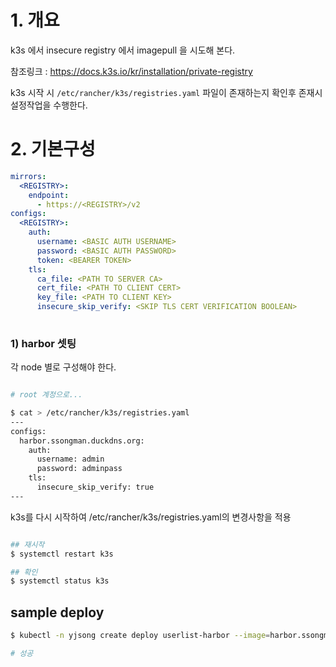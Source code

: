 







# 1. 개요

k3s 에서 insecure registry 에서 imagepull 을 시도해 본다.



참조링크 : https://docs.k3s.io/kr/installation/private-registry



k3s 시작 시 `/etc/rancher/k3s/registries.yaml` 파일이 존재하는지 확인후 존재시 설정작업을 수행한다.



# 2. 기본구성

```yaml
mirrors:
  <REGISTRY>:
    endpoint:
      - https://<REGISTRY>/v2
configs:
  <REGISTRY>:
    auth:
      username: <BASIC AUTH USERNAME>
      password: <BASIC AUTH PASSWORD>
      token: <BEARER TOKEN>
    tls:
      ca_file: <PATH TO SERVER CA>
      cert_file: <PATH TO CLIENT CERT>
      key_file: <PATH TO CLIENT KEY>
      insecure_skip_verify: <SKIP TLS CERT VERIFICATION BOOLEAN>
      
```





### 1) harbor 셋팅



각 node 별로 구성해야 한다.

```sh

# root 계정으로...

$ cat > /etc/rancher/k3s/registries.yaml
---
configs:
  harbor.ssongman.duckdns.org:
    auth:
      username: admin
      password: adminpass
    tls:
      insecure_skip_verify: true
---


```



k3s를 다시 시작하여 /etc/rancher/k3s/registries.yaml의 변경사항을 적용

```sh

## 재시작
$ systemctl restart k3s

## 확인
$ systemctl status k3s

```







## sample deploy



```sh
$ kubectl -n yjsong create deploy userlist-harbor --image=harbor.ssongman.duckdns.org/app/userlist:v1 

# 성공

```

